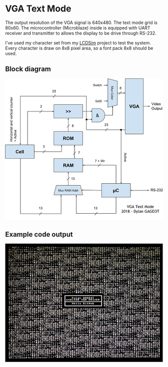 # VGA Text Mode

The output resolution of the VGA signal is 640x480. The text mode grid is 80x60. The microcontroller (Microblaze) inside is equipped with UART receiver and transmitter to allows the display to be drive through RS-232.

I've used my character set from my [LCDSim](https://github.com/dylangageot/LCDSim) project to test the system. Every character is draw on 8x8 pixel area, so a font pack 8x8 should be used.

## Block diagram

![block diagram](https://github.com/dylangageot/VGATextMode/raw/master/Images/block_diagram.png)

## Example code output

![example code](https://github.com/dylangageot/VGATextMode/raw/master/Images/output.png)
